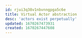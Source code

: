 ```yaml
---
id: rjui3q38v1nbvnngpga5c6e
title: Virtual Actor abstraction
desc: 'actors exist perpetually'
updated: 1670267473931
created: 1670267447608
---
```

